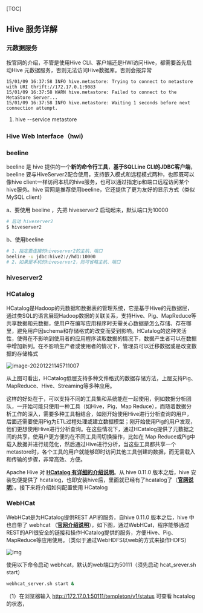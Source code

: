 [TOC]

## Hive 服务详解



### 元数据服务

按官网的介绍，不管是使用Hive CLI、客户端还是HWI访问Hive，都需要首先启动Hive 元数据服务，否则无法访问Hive数据库。否则会报异常

```
15/01/09 16:37:58 INFO hive.metastore: Trying to connect to metastore with URI thrift://172.17.0.1:9083  
15/01/09 16:37:58 WARN hive.metastore: Failed to connect to the MetaStore Server...  
15/01/09 16:37:58 INFO hive.metastore: Waiting 1 seconds before next connection attempt.  
```



1. hive --service metastore  



### Hive Web Interface（hwi)

### beeline

 beeline 是 hive 提供的一个**新的命令行工具**，**基于SQLLine CLI的JDBC客户端**，beeline 要与HiveServer2配合使用，支持嵌入模式和远程模式两种，也即既可以像hive client一样访问本机的hive服务，也可以通过指定ip和端口远程访问某个hive服务。hive 官网是推荐使用beeline，它还提供了更为友好的显示方式（类似MySQL client）

a、要使用 beeline ，先把 hiveserver2 启动起来，默认端口为10000

```bash
# 启动 hiveserver2
$ hiveserver2
```

b、使用beeline

```bash
# 1、指定要连接的hiveserver2的主机、端口
beeline -u jdbc:hive2://hd1:10000
# 2、如果是本机的hiveserver2，则可省略主机、端口
```

### hiveserver2

### HCatalog

 HCatalog是Hadoop的元数据和数据表的管理系统，它是基于Hive的元数据层，通过类SQL的语言展现Hadoop数据的关联关系，支持Hive、Pig、MapReduce等共享数据和元数据，使用户在编写应用程序时无需关心数据是怎么存储、存在哪里，避免用户因schema和存储格式的改变而受到影响。HCatalog的这种灵活性，使得在不影响到使用者的应用程序读取数据的情况下，数据产生者可以在数据中增加新列。在不影响生产者或使用者的情况下，管理员可以迁移数据或是改变数据的存储格式

![image-20201221145711007](C:\Users\Wenqliu\AppData\Roaming\Typora\typora-user-images\image-20201221145711007.png)

 从上图可看出，HCatalog低层支持多种文件格式的数据存储方法，上层支持Pig、MapReduce、Hive、Streaming等多种应用。

​    这样的好处在于，可以支持不同的工具集和系统能在一起使用，例如数据分析团队，一开始可能只使用一种工具（如Hive，Pig，Map Reduce），而随着数据分析工作的深入，需要多种工具相结合，如刚开始使用Hive进行分析查询的用户，后面还需要使用Pig为ETL过程处理或建立数据模型；刚开始使用Pig的用户发现，他们更想使用Hive进行分析查询。在这些情况下，通过HCatalog提供了元数据之间的共享，使用户更方便的在不同工具间切换操作，比如在 Map Reduce或Pig中载入数据并进行规范化，然后通过Hive进行分析，当这些工具都共享一个metastore时，各个工具的用户就能够即时访问其他工具创建的数据，而无需载入和传输的步骤，非常高效、方便。

  Apache Hive 对 **[HCatalog 有详细的介绍说明](https://cwiki.apache.org/confluence/display/Hive/HCatalog+UsingHCat)**。从 hive 0.11.0 版本之后，hive 安装包便提供了 hcatalog，也即安装hive后，里面就已经有了hcatalog了（**[官网说明](https://cwiki.apache.org/confluence/display/Hive/HCatalog+InstallHCat#HCatalogInstallHCat-HCatalogInstalledwithHive)**）。接下来将介绍如何配置使用 HCatalog



### **WebHCat**

WebHCat是为HCatalog提供REST API的服务，自hive 0.11.0 版本之后，hive 中也自带了 webhcat （**[官网介绍说明](https://cwiki.apache.org/confluence/display/Hive/WebHCat+InstallWebHCat)**），如下图，通过WebHCat，程序能够通过REST的API很安全的链接和操作HCatalog提供的服务，方便Hive、Pig、MapReduce等应用使用。（类似于通过WebHDFS以web的方式来操作HDFS）

![img](https://static.oschina.net/uploads/space/2017/0628/090624_rclF_876354.png)

使用以下命令启动 webhcat，默认的web端口为50111（须先启动 hcat_srever.sh start）

```bash
webhcat_server.sh start &
```

（1）在浏览器输入 http://172.17.0.1:50111/templeton/v1/status 可查看 hcatalog 的状态，